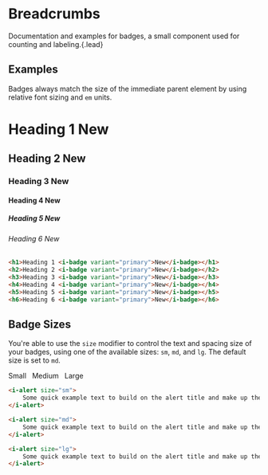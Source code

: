 # Breadcrumbs
Documentation and examples for badges, a small component used for counting and labeling.{.lead}

## Examples
Badges always match the size of the immediate parent element by using relative font sizing and `em` units.

<div class="_margin-bottom-1">
    <h1 class="_margin-top-0">Heading 1 <i-badge variant="primary">New</i-badge></h1>
    <h2 class="_margin-top-0">Heading 2 <i-badge variant="primary">New</i-badge></h2>
    <h3 class="_margin-top-0">Heading 3 <i-badge variant="primary">New</i-badge></h3>
    <h4 class="_margin-top-0">Heading 4 <i-badge variant="primary">New</i-badge></h4>
    <h5 class="_margin-top-0">Heading 5 <i-badge variant="primary">New</i-badge></h5>
    <h6 class="_margin-top-0">Heading 6 <i-badge variant="primary">New</i-badge></h6>
</div>

~~~html
<h1>Heading 1 <i-badge variant="primary">New</i-badge></h1>
<h2>Heading 2 <i-badge variant="primary">New</i-badge></h2>
<h3>Heading 3 <i-badge variant="primary">New</i-badge></h3>
<h4>Heading 4 <i-badge variant="primary">New</i-badge></h4>
<h5>Heading 5 <i-badge variant="primary">New</i-badge></h5>
<h6>Heading 6 <i-badge variant="primary">New</i-badge></h6>
~~~

## Badge Sizes
You're able to use the `size` modifier to control the text and spacing size of your badges, using one of the available sizes: `sm`, `md`, and `lg`. The default size is set to `md`.

<div class="_margin-bottom-1">
    <i-badge size="sm">
        Small
    </i-badge>&nbsp; 
    <i-badge size="md">
        Medium
    </i-badge>&nbsp; 
    <i-badge size="lg">
        Large
    </i-badge>
</div>

~~~html
<i-alert size="sm">
    Some quick example text to build on the alert title and make up the bulk of the alert's content.
</i-alert>

<i-alert size="md">
    Some quick example text to build on the alert title and make up the bulk of the alert's content.
</i-alert>

<i-alert size="lg">
    Some quick example text to build on the alert title and make up the bulk of the alert's content.
</i-alert>
~~~